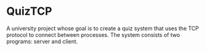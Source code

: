 # QuizTCP
A university project whose goal is to create a quiz system that uses the TCP protocol to connect between processes. The system consists of two programs: server and client.
